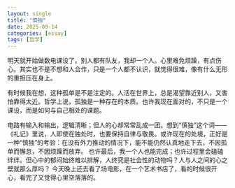 ```yaml
---
layout: single
title: "慎独"
date: 2025-09-14
categories: [essay]
tags: [哲学]
---
```


明天就开始做数电课设了。别人都有队友，我却一个人。心里难免烦躁，有点伤心。其实也不是不想和人合作，只是一个人都不认识，就觉得很难，像有什么无形的重担压在身上。

有时候我在想，这种孤单是不是注定的。人活在世界上，总是渴望靠近别人，又害怕靠得太近。哲学上说，孤独是一种存在的本质。也许我现在面对的，不只是一个课设，而是如何与自己相处的课题。

电路有输入和输出，逻辑清晰；但人的心却常常乱成一团。想到“慎独”这个词——《礼记》里说，人即使在独处时，也要保持自律与敬畏。或许现在的处境，正好是一种“慎独”的考验：在没有外力推动的情况下，能不能仍然认真地走下去，不因孤单而懈怠，不因烦躁而放弃。
也许最后，我一个人也能完成；也许过程里会磕磕绊绊。但心中的郁闷始终难以排解，人终究是社会性的动物吗？人与人之间的心之壁就那么厚吗？
今天晚上还去看了场电影，在一个艺术书店了，看的时候很开心，看完了又觉得心里空落落的。